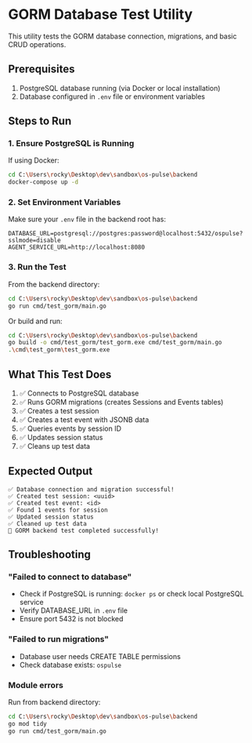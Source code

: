 # GORM Database Test Utility

This utility tests the GORM database connection, migrations, and basic CRUD operations.

## Prerequisites

1. PostgreSQL database running (via Docker or local installation)
2. Database configured in `.env` file or environment variables

## Steps to Run

### 1. Ensure PostgreSQL is Running

If using Docker:
```bash
cd C:\Users\rocky\Desktop\dev\sandbox\os-pulse\backend
docker-compose up -d
```

### 2. Set Environment Variables

Make sure your `.env` file in the backend root has:
```env
DATABASE_URL=postgresql://postgres:password@localhost:5432/ospulse?sslmode=disable
AGENT_SERVICE_URL=http://localhost:8080
```

### 3. Run the Test

From the backend directory:
```bash
cd C:\Users\rocky\Desktop\dev\sandbox\os-pulse\backend
go run cmd/test_gorm/main.go
```

Or build and run:
```bash
cd C:\Users\rocky\Desktop\dev\sandbox\os-pulse\backend
go build -o cmd/test_gorm/test_gorm.exe cmd/test_gorm/main.go
.\cmd\test_gorm\test_gorm.exe
```

## What This Test Does

1. ✅ Connects to PostgreSQL database
2. ✅ Runs GORM migrations (creates Sessions and Events tables)
3. ✅ Creates a test session
4. ✅ Creates a test event with JSONB data
5. ✅ Queries events by session ID
6. ✅ Updates session status
7. ✅ Cleans up test data

## Expected Output

```
✅ Database connection and migration successful!
✅ Created test session: <uuid>
✅ Created test event: <id>
✅ Found 1 events for session
✅ Updated session status
✅ Cleaned up test data
🎉 GORM backend test completed successfully!
```

## Troubleshooting

### "Failed to connect to database"
- Check if PostgreSQL is running: `docker ps` or check local PostgreSQL service
- Verify DATABASE_URL in `.env` file
- Ensure port 5432 is not blocked

### "Failed to run migrations"
- Database user needs CREATE TABLE permissions
- Check database exists: `ospulse`

### Module errors
Run from backend directory:
```bash
cd C:\Users\rocky\Desktop\dev\sandbox\os-pulse\backend
go mod tidy
go run cmd/test_gorm/main.go
```
